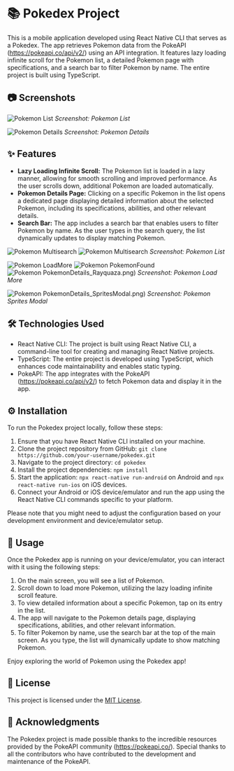 # 📚 Pokedex Project

This is a mobile application developed using React Native CLI that serves as a Pokedex. The app retrieves Pokemon data from the PokeAPI (https://pokeapi.co/api/v2/) using an API integration. It features lazy loading infinite scroll for the Pokemon list, a detailed Pokemon page with specifications, and a search bar to filter Pokemon by name. The entire project is built using TypeScript.

## 📷 Screenshots

![Pokemon List](./screenshots/Screenshot_all_main.png)
*Screenshot: Pokemon List*

![Pokemon Details](./screenshots/Screenshot_charmander.png)
*Screenshot: Pokemon Details*

## ✨ Features

- **Lazy Loading Infinite Scroll:** The Pokemon list is loaded in a lazy manner, allowing for smooth scrolling and improved performance. As the user scrolls down, additional Pokemon are loaded automatically.
- **Pokemon Details Page:** Clicking on a specific Pokemon in the list opens a dedicated page displaying detailed information about the selected Pokemon, including its specifications, abilities, and other relevant details.
- **Search Bar:** The app includes a search bar that enables users to filter Pokemon by name. As the user types in the search query, the list dynamically updates to display matching Pokemon.

![Pokemon Multisearch](./screenshots/Screenshot_multisearch.png)
![Pokemon Multisearch](./screenshots/Screenshot_charmaleon.png)
*Screenshot: Pokemon List*

![Pokemon LoadMore](./screenshots/Screenshot_loadMore.png)
![Pokemon PokemonFound](./screenshots/Screenshot_loadRayquaza.png)
![Pokemon PokemonDetails_Rayquaza](./screenshots/Screenshot_rayquaza).png)
*Screenshot: Pokemon Load More*

![Pokemon PokemonDetails_SpritesModal](./screenshots/Screenshot_spritesModal).png)
*Screenshot: Pokemon Sprites Modal*


## 🛠️ Technologies Used

- React Native CLI: The project is built using React Native CLI, a command-line tool for creating and managing React Native projects.
- TypeScript: The entire project is developed using TypeScript, which enhances code maintainability and enables static typing.
- PokeAPI: The app integrates with the PokeAPI (https://pokeapi.co/api/v2/) to fetch Pokemon data and display it in the app.

## ⚙️ Installation

To run the Pokedex project locally, follow these steps:

1. Ensure that you have React Native CLI installed on your machine.
2. Clone the project repository from GitHub: `git clone https://github.com/your-username/pokedex.git`
3. Navigate to the project directory: `cd pokedex`
4. Install the project dependencies: `npm install`
5. Start the application: `npx react-native run-android` on Android and `npx react-native run-ios` on iOS devices.
6. Connect your Android or iOS device/emulator and run the app using the React Native CLI commands specific to your platform.

Please note that you might need to adjust the configuration based on your development environment and device/emulator setup.

## 🚀 Usage

Once the Pokedex app is running on your device/emulator, you can interact with it using the following steps:

1. On the main screen, you will see a list of Pokemon.
2. Scroll down to load more Pokemon, utilizing the lazy loading infinite scroll feature.
3. To view detailed information about a specific Pokemon, tap on its entry in the list.
4. The app will navigate to the Pokemon details page, displaying specifications, abilities, and other relevant information.
5. To filter Pokemon by name, use the search bar at the top of the main screen. As you type, the list will dynamically update to show matching Pokemon.

Enjoy exploring the world of Pokemon using the Pokedex app!

## 📝 License

This project is licensed under the [MIT License](LICENSE).

## 🙏 Acknowledgments

The Pokedex project is made possible thanks to the incredible resources provided by the PokeAPI community (https://pokeapi.co/). Special thanks to all the contributors who have contributed to the development and maintenance of the PokeAPI.
